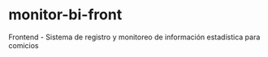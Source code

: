 # monitor-bi-front
Frontend - Sistema de registro y monitoreo de información estadística para comicios
